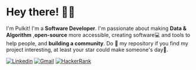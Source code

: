 <!-- Greeting -->
# Hey there! :wave::smiley:

<!--Introduction -->
I'm Pulkit! I'm a **Software Developer**. I'm passionate about making **Data & Algorithm**  ,**open-source** more accessible, creating software:computer: and tools to help people, and **building a community**. Do :star2: my repository if you find my project interesting, at least your star could make someone's day:pray:.
<br>

<!-- Your badges -->
[![Linkedin](https://img.shields.io/badge/-pulkitrajpal-blue?style=flat&logo=Linkedin&logoColor=white)](https://www.linkedin.com/in/pulkitrajpal)
[![Gmail](https://img.shields.io/badge/-pulkitrajpal123-c14438?style=flat&logo=Gmail&logoColor=white)](mailto:pulkitrajpal123@gmail.com)
[![HackerRank](https://img.shields.io/badge/-pulkitr-islamicgreen?style=flat&logo=HackerRank&logoColor=black)](https://www.hackerrank.com/pulkitr)



